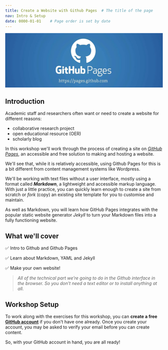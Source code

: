 ```yaml
---
title: Create a Website with Github Pages  # The title of the page
nav: Intro & Setup
date: 0000-01-01    # Page order is set by date
---
```


![Github Pages Logo](assets/images/githubPages.jpg)

## Introduction

Academic staff and researchers often want or need to create a website for different reasons:
- collaborative research project 
- open educational resource (OER)
- scholarly blog

In this workshop we'll work through the process of creating a site on [*GitHub Pages*](https://pages.github.com/), an accessible and free solution to making and hosting a website. 

We'll see that, while it is relatively accessible, using Github Pages for this is a bit different from content management systems like Wordpress. 

We'll be working with text files without a user interface, mostly using a format called *__Markdown__*, a lightweight and accessible markup language. With just a little practice, you can quickly learn enough to create a site from scratch or *fork* (copy) an existing site template for you to customise and maintain. 

As well as Markdown, you will learn how GitHub Pages integrates with the popular static website generator *Jekyll* to turn your Markdown files into a fully functioning website.

## What we'll cover 

✅ Intro to Github and Github Pages

✅ Learn about Markdown, YAML and Jekyll

✅ Make your own website!


> *All of the technical part we’re going to do in the Github interface in the browser. So you don’t need a text editor or to install anything at all.*

## Workshop Setup

To work along with the exercises for this workshop, you can **create a free [GitHub account](https://github.com/join)** if you don't have one already.
Once you create your account, you may be asked to verify your email before you can create content.

So, with your GitHub account in hand, you are all ready! 
